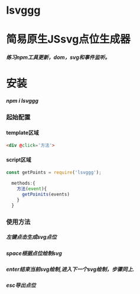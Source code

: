 # lsvggg

# 简易原生JSsvg点位生成器

##### 练习npm工具更新，dom，svg和事件监听。

# 安装 

##### npm i lsvggg

### 起始配置

#### template区域

```html
<div @click='方法'>
```

#### script区域

```javascript
const getPoints = require('lsvggg');

  methods:{
    方法(event){
      getPoinits(events)
    }
  }
```

### 使用方法

##### 左键点击生成svg点位

##### space根据点位绘制svg

##### enter结束当前svg绘制,进入下一个svg绘制，步骤同上.

##### esc导出点位

